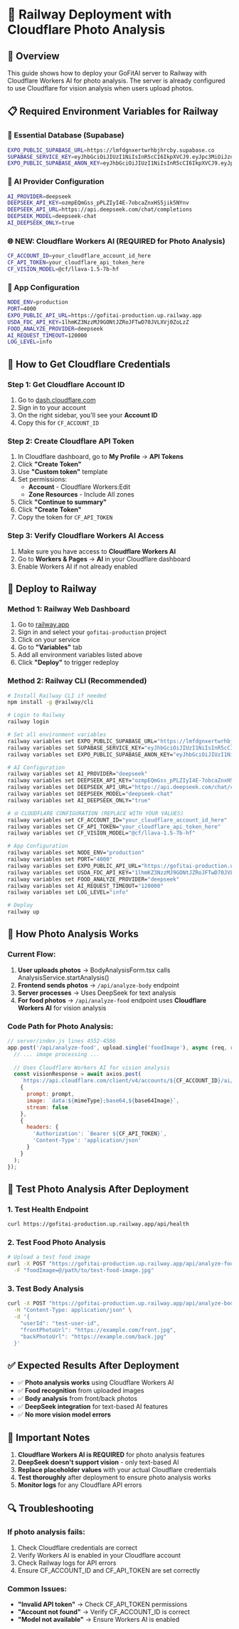 # 🚂 Railway Deployment with Cloudflare Photo Analysis

## 🎯 Overview

This guide shows how to deploy your GoFitAI server to Railway with Cloudflare Workers AI for photo analysis. The server is already configured to use Cloudflare for vision analysis when users upload photos.

## 📋 Required Environment Variables for Railway

### 🔑 Essential Database (Supabase)
```bash
EXPO_PUBLIC_SUPABASE_URL=https://lmfdgnxertwrhbjhrcby.supabase.co
SUPABASE_SERVICE_KEY=eyJhbGciOiJIUzI1NiIsInR5cCI6IkpXVCJ9.eyJpc3MiOiJzdXBhYmFzZSIsInJlZiI6ImxtZmRnbnhlcnR3cmhiamhyY2J5Iiwicm9sZSI6InNlcnZpY2Vfcm9sZSIsImlhdCI6MTc1MjMyNzQyNSwiZXhwIjoyMDY3OTAzNDI1fQ.IILiLRTjc1K2pCexiUtgdEfATUF7suqcYVn41tDXlKY
EXPO_PUBLIC_SUPABASE_ANON_KEY=eyJhbGciOiJIUzI1NiIsInR5cCI6IkpXVCJ9.eyJpc3MiOiJzdXBhYmFzZSIsInJlZiI6ImxtZmRnbnhlcnR3cmhiamhyY2J5Iiwicm9sZSI6InNlcnZpY2Vfcm9sZSIsImlhdCI6MTc1MjMyNzQyNSwiZXhwIjoyMDY3OTAzNDI1fQ.IILiLRTjc1K2pCexiUtgdEfATUF7suqcYVn41tDXlKY
```

### 🤖 AI Provider Configuration
```bash
AI_PROVIDER=deepseek
DEEPSEEK_API_KEY=ozmpEQmGss_pPLZIyI4E-7obcaZnxHS5jik5NYnv
DEEPSEEK_API_URL=https://api.deepseek.com/chat/completions
DEEPSEEK_MODEL=deepseek-chat
AI_DEEPSEEK_ONLY=true
```

### 🌐 **NEW: Cloudflare Workers AI (REQUIRED for Photo Analysis)**
```bash
CF_ACCOUNT_ID=your_cloudflare_account_id_here
CF_API_TOKEN=your_cloudflare_api_token_here
CF_VISION_MODEL=@cf/llava-1.5-7b-hf
```

### 🔧 App Configuration
```bash
NODE_ENV=production
PORT=4000
EXPO_PUBLIC_API_URL=https://gofitai-production.up.railway.app
USDA_FDC_API_KEY=1lhmKZ3NzzMJ9GONtJZRoJFTwD70JVLXVj0ZoLzZ
FOOD_ANALYZE_PROVIDER=deepseek
AI_REQUEST_TIMEOUT=120000
LOG_LEVEL=info
```

## 🔧 How to Get Cloudflare Credentials

### Step 1: Get Cloudflare Account ID
1. Go to [dash.cloudflare.com](https://dash.cloudflare.com)
2. Sign in to your account
3. On the right sidebar, you'll see your **Account ID**
4. Copy this for `CF_ACCOUNT_ID`

### Step 2: Create Cloudflare API Token
1. In Cloudflare dashboard, go to **My Profile** → **API Tokens**
2. Click **"Create Token"**
3. Use **"Custom token"** template
4. Set permissions:
   - **Account** - Cloudflare Workers:Edit
   - **Zone Resources** - Include All zones
5. Click **"Continue to summary"**
6. Click **"Create Token"**
7. Copy the token for `CF_API_TOKEN`

### Step 3: Verify Cloudflare Workers AI Access
1. Make sure you have access to **Cloudflare Workers AI**
2. Go to **Workers & Pages** → **AI** in your Cloudflare dashboard
3. Enable Workers AI if not already enabled

## 🚂 Deploy to Railway

### Method 1: Railway Web Dashboard
1. Go to [railway.app](https://railway.app)
2. Sign in and select your `gofitai-production` project
3. Click on your service
4. Go to **"Variables"** tab
5. Add all environment variables listed above
6. Click **"Deploy"** to trigger redeploy

### Method 2: Railway CLI (Recommended)
```bash
# Install Railway CLI if needed
npm install -g @railway/cli

# Login to Railway
railway login

# Set all environment variables
railway variables set EXPO_PUBLIC_SUPABASE_URL="https://lmfdgnxertwrhbjhrcby.supabase.co"
railway variables set SUPABASE_SERVICE_KEY="eyJhbGciOiJIUzI1NiIsInR5cCI6IkpXVCJ9.eyJpc3MiOiJzdXBhYmFzZSIsInJlZiI6ImxtZmRnbnhlcnR3cmhiamhyY2J5Iiwicm9sZSI6InNlcnZpY2Vfcm9sZSIsImlhdCI6MTc1MjMyNzQyNSwiZXhwIjoyMDY3OTAzNDI1fQ.IILiLRTjc1K2pCexiUtgdEfATUF7suqcYVn41tDXlKY"
railway variables set EXPO_PUBLIC_SUPABASE_ANON_KEY="eyJhbGciOiJIUzI1NiIsInR5cCI6IkpXVCJ9.eyJpc3MiOiJzdXBhYmFzZSIsInJlZiI6ImxtZmRnbnhlcnR3cmhiamhyY2J5Iiwicm9sZSI6InNlcnZpY2Vfcm9sZSIsImlhdCI6MTc1MjMyNzQyNSwiZXhwIjoyMDY3OTAzNDI1fQ.IILiLRTjc1K2pCexiUtgdEfATUF7suqcYVn41tDXlKY"

# AI Configuration
railway variables set AI_PROVIDER="deepseek"
railway variables set DEEPSEEK_API_KEY="ozmpEQmGss_pPLZIyI4E-7obcaZnxHS5jik5NYnv"
railway variables set DEEPSEEK_API_URL="https://api.deepseek.com/chat/completions"
railway variables set DEEPSEEK_MODEL="deepseek-chat"
railway variables set AI_DEEPSEEK_ONLY="true"

# 🌐 CLOUDFLARE CONFIGURATION (REPLACE WITH YOUR VALUES)
railway variables set CF_ACCOUNT_ID="your_cloudflare_account_id_here"
railway variables set CF_API_TOKEN="your_cloudflare_api_token_here"
railway variables set CF_VISION_MODEL="@cf/llava-1.5-7b-hf"

# App Configuration
railway variables set NODE_ENV="production"
railway variables set PORT="4000"
railway variables set EXPO_PUBLIC_API_URL="https://gofitai-production.up.railway.app"
railway variables set USDA_FDC_API_KEY="1lhmKZ3NzzMJ9GONtJZRoJFTwD70JVLXVj0ZoLzZ"
railway variables set FOOD_ANALYZE_PROVIDER="deepseek"
railway variables set AI_REQUEST_TIMEOUT="120000"
railway variables set LOG_LEVEL="info"

# Deploy
railway up
```

## 🔄 How Photo Analysis Works

### Current Flow:
1. **User uploads photos** → BodyAnalysisForm.tsx calls AnalysisService.startAnalysis()
2. **Frontend sends photos** → `/api/analyze-body` endpoint
3. **Server processes** → Uses DeepSeek for text analysis
4. **For food photos** → `/api/analyze-food` endpoint uses **Cloudflare Workers AI** for vision analysis

### Code Path for Photo Analysis:
```javascript
// server/index.js lines 4552-4586
app.post('/api/analyze-food', upload.single('foodImage'), async (req, res) => {
  // ... image processing ...
  
  // Uses Cloudflare Workers AI for vision analysis
  const visionResponse = await axios.post(
    `https://api.cloudflare.com/client/v4/accounts/${CF_ACCOUNT_ID}/ai/run/${VISION_MODEL}`,
    {
      prompt: prompt,
      image: `data:${mimeType};base64,${base64Image}`,
      stream: false
    },
    {
      headers: {
        'Authorization': `Bearer ${CF_API_TOKEN}`,
        'Content-Type': 'application/json'
      }
    }
  );
});
```

## 🧪 Test Photo Analysis After Deployment

### 1. Test Health Endpoint
```bash
curl https://gofitai-production.up.railway.app/api/health
```

### 2. Test Food Photo Analysis
```bash
# Upload a test food image
curl -X POST "https://gofitai-production.up.railway.app/api/analyze-food" \
  -F "foodImage=@/path/to/test-food-image.jpg"
```

### 3. Test Body Analysis
```bash
curl -X POST "https://gofitai-production.up.railway.app/api/analyze-body" \
  -H "Content-Type: application/json" \
  -d '{
    "userId": "test-user-id",
    "frontPhotoUrl": "https://example.com/front.jpg",
    "backPhotoUrl": "https://example.com/back.jpg"
  }'
```

## ✅ Expected Results After Deployment

- ✅ **Photo analysis works** using Cloudflare Workers AI
- ✅ **Food recognition** from uploaded images
- ✅ **Body analysis** from front/back photos
- ✅ **DeepSeek integration** for text-based AI features
- ✅ **No more vision model errors**

## 🚨 Important Notes

1. **Cloudflare Workers AI is REQUIRED** for photo analysis features
2. **DeepSeek doesn't support vision** - only text-based AI
3. **Replace placeholder values** with your actual Cloudflare credentials
4. **Test thoroughly** after deployment to ensure photo analysis works
5. **Monitor logs** for any Cloudflare API errors

## 🔍 Troubleshooting

### If photo analysis fails:
1. Check Cloudflare credentials are correct
2. Verify Workers AI is enabled in your Cloudflare account
3. Check Railway logs for API errors
4. Ensure CF_ACCOUNT_ID and CF_API_TOKEN are set correctly

### Common Issues:
- **"Invalid API token"** → Check CF_API_TOKEN permissions
- **"Account not found"** → Verify CF_ACCOUNT_ID is correct
- **"Model not available"** → Ensure Workers AI is enabled

